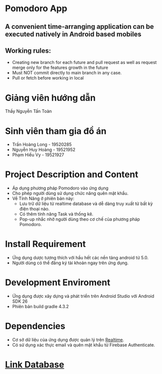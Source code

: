# Pomodoro App
## A convenient time-arranging application can be executed natively in Android based mobiles
## Working rules:
- Creating new branch for each future and pull request as well as request merge only for the features growth in the future
- Must NOT commit directly to main branch in any case.
- Pull or fetch before working in local
# Giảng viên hướng dẫn
Thầy Nguyễn Tấn Toàn
# Sinh viên tham gia đồ án
 - Trần Hoàng Long - 19520285
- Nguyễn Huy Hoàng - 19521952
- Phạm Hiểu Vy - 19521927
# Project Description and Content
- Áp dụng phương pháp Pomodoro vào ứng dụng
- Cho phép người dùng sử dụng chức năng quên mật khẩu.
- Về Tính Năng ở phiên bản này:
  - Lưu trữ dữ liệu từ realtime database và dễ dàng truy xuất từ bất kỳ điện thoại nào.
  - Có thêm tính năng Task và thống kê.
  - Pop-up nhắc nhở người dùng theo cơ chế của phương pháp Pomodoro.
# Install Requirement
- Ứng dụng dược tương thích với hầu hết các nền tảng android từ 5.0.
- Người dùng có thể đăng ký tài khoản ngay trên ứng dụng.
# Development Enviroment
- Ứng dụng được xây dựng và phát triển trên Android Studio với Android SDK 26
- Phiên bản build gradle 4.3.2
# Dependencies
- Cơ sở dữ liệu của ứng dụng được quản lý trên [Realtime](https://firebase.google.com/docs/database).
- Có sử dụng xác thực email và quên mật khẩu từ Firebase Authenticate.
# [Link Database](https://console.firebase.google.com/u/1/project/pomodoro-app-b9db0/database/pomodoro-app-b9db0-default-rtdb/data?fbclid=IwAR3VKtO07i25mnqatYt4erV9s1Wi_pqARp8J_UuupWiFakE1zZNuyW6iL1g)
